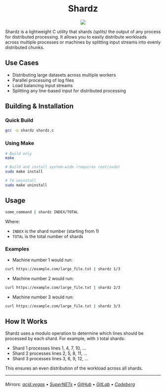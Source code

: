 <h1 align="center">Shardz</h1>
<p align="center">
    <img src="./.screens/shardz.jpg">
</p>

Shardz is a lightweight C utility that shards *(splits)* the output of any process for distributed processing. It allows you to easily distribute workloads across multiple processes or machines by splitting input streams into evenly distributed chunks.

## Use Cases
- Distributing large datasets across multiple workers
- Parallel processing of log files
- Load balancing input streams
- Splitting any line-based input for distributed processing

## Building & Installation

### Quick Build
```bash
gcc -o shardz shardz.c
```

### Using Make
```bash
# Build only
make

# Build and install system-wide (requires root/sudo)
sudo make install

# To uninstall
sudo make uninstall
```

## Usage
```bash
some_command | shardz INDEX/TOTAL
```

Where:
- `INDEX` is the shard number (starting from 1)
- `TOTAL` is the total number of shards

### Examples
- Machine number 1 would run:
```bash
curl https://example.com/large_file.txt | shardz 1/3
```

- Machine number 2 would run:
```bash
curl https://example.com/large_file.txt | shardz 2/3
```

- Machine number 3 would run:
```bash
curl https://example.com/large_file.txt | shardz 3/3
```

## How It Works

Shardz uses a modulo operation to determine which lines should be processed by each shard. For example, with `3` total shards:
- Shard 1 processes lines 1, 4, 7, 10, ...
- Shard 2 processes lines 2, 5, 8, 11, ...
- Shard 3 processes lines 3, 6, 9, 12, ...

This ensures an even distribution of the workload across all shards.

---

###### Mirrors: [acid.vegas](https://git.acid.vegas/shardz) • [SuperNETs](https://git.supernets.org/acidvegas/shardz) • [GitHub](https://github.com/acidvegas/shardz) • [GitLab](https://gitlab.com/acidvegas/shardz) • [Codeberg](https://codeberg.org/acidvegas/shardz)
